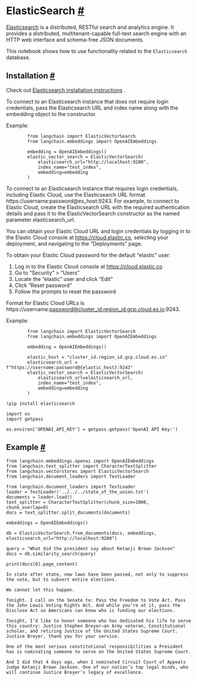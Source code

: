 


 ElasticSearch
 [#](#elasticsearch "Permalink to this headline")
=================================================================



[Elasticsearch](https://www.elastic.co/elasticsearch/) 
 is a distributed, RESTful search and analytics engine. It provides a distributed, multitenant-capable full-text search engine with an HTTP web interface and schema-free JSON documents.
 



 This notebook shows how to use functionality related to the
 `Elasticsearch`
 database.
 




 Installation
 [#](#installation "Permalink to this headline")
---------------------------------------------------------------



 Check out
 [Elasticsearch installation instructions](https://www.elastic.co/guide/en/elasticsearch/reference/current/install-elasticsearch) 
 .
 



 To connect to an Elasticsearch instance that does not require
login credentials, pass the Elasticsearch URL and index name along with the
embedding object to the constructor.
 



 Example:
 





```
        from langchain import ElasticVectorSearch
        from langchain.embeddings import OpenAIEmbeddings

        embedding = OpenAIEmbeddings()
        elastic_vector_search = ElasticVectorSearch(
            elasticsearch_url="http://localhost:9200",
            index_name="test_index",
            embedding=embedding
        )

```




 To connect to an Elasticsearch instance that requires login credentials,
including Elastic Cloud, use the Elasticsearch URL format
https://username:password@es_host:9243. For example, to connect to Elastic
Cloud, create the Elasticsearch URL with the required authentication details and
pass it to the ElasticVectorSearch constructor as the named parameter
elasticsearch_url.
 



 You can obtain your Elastic Cloud URL and login credentials by logging in to the
Elastic Cloud console at https://cloud.elastic.co, selecting your deployment, and
navigating to the “Deployments” page.
 



 To obtain your Elastic Cloud password for the default “elastic” user:
 


1. Log in to the Elastic Cloud console at https://cloud.elastic.co
2. Go to “Security” > “Users”
3. Locate the “elastic” user and click “Edit”
4. Click “Reset password”
5. Follow the prompts to reset the password



 Format for Elastic Cloud URLs is
https://username:password@cluster_id.region_id.gcp.cloud.es.io:9243.
 



 Example:
 





```
        from langchain import ElasticVectorSearch
        from langchain.embeddings import OpenAIEmbeddings

        embedding = OpenAIEmbeddings()

        elastic_host = "cluster_id.region_id.gcp.cloud.es.io"
        elasticsearch_url = f"https://username:password@{elastic_host}:9243"
        elastic_vector_search = ElasticVectorSearch(
            elasticsearch_url=elasticsearch_url,
            index_name="test_index",
            embedding=embedding
        )

```








```
!pip install elasticsearch

```










```
import os
import getpass

os.environ['OPENAI_API_KEY'] = getpass.getpass('OpenAI API Key:')

```










 Example
 [#](#example "Permalink to this headline")
-----------------------------------------------------







```
from langchain.embeddings.openai import OpenAIEmbeddings
from langchain.text_splitter import CharacterTextSplitter
from langchain.vectorstores import ElasticVectorSearch
from langchain.document_loaders import TextLoader

```










```
from langchain.document_loaders import TextLoader
loader = TextLoader('../../../state_of_the_union.txt')
documents = loader.load()
text_splitter = CharacterTextSplitter(chunk_size=1000, chunk_overlap=0)
docs = text_splitter.split_documents(documents)

embeddings = OpenAIEmbeddings()

```










```
db = ElasticVectorSearch.from_documents(docs, embeddings, elasticsearch_url="http://localhost:9200")

query = "What did the president say about Ketanji Brown Jackson"
docs = db.similarity_search(query)

```










```
print(docs[0].page_content)

```








```
In state after state, new laws have been passed, not only to suppress the vote, but to subvert entire elections. 

We cannot let this happen. 

Tonight. I call on the Senate to: Pass the Freedom to Vote Act. Pass the John Lewis Voting Rights Act. And while you’re at it, pass the Disclose Act so Americans can know who is funding our elections. 

Tonight, I’d like to honor someone who has dedicated his life to serve this country: Justice Stephen Breyer—an Army veteran, Constitutional scholar, and retiring Justice of the United States Supreme Court. Justice Breyer, thank you for your service. 

One of the most serious constitutional responsibilities a President has is nominating someone to serve on the United States Supreme Court. 

And I did that 4 days ago, when I nominated Circuit Court of Appeals Judge Ketanji Brown Jackson. One of our nation’s top legal minds, who will continue Justice Breyer’s legacy of excellence.

```








